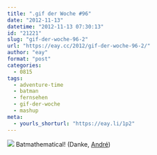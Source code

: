 ```yaml
---
title: ".gif der Woche #96"
date: "2012-11-13"
datetime: "2012-11-13 07:30:13"
id: "21221"
slug: "gif-der-woche-96-2"
url: "https://eay.cc/2012/gif-der-woche-96-2/"
author: "eay"
format: "post"
categories:
  - 0815
tags:
  - adventure-time
  - batman
  - fernsehen
  - gif-der-woche
  - mashup
meta:
  - yourls_shorturl: "https://eay.li/1p2"
---
```


![](https://eay.cc/uploads/2012/batjake.gif) Batmathematical! (Danke, [André](https://www.facebook.com/pixelmagier))
